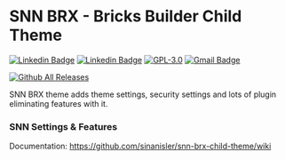 # SNN BRX - Bricks Builder Child Theme

[![Linkedin Badge](https://img.shields.io/badge/-sinanisler-0072b1?style=flat&logo=Linkedin&logoColor=white)](https://www.linkedin.com/in/sinanisler/ "Connect on LinkedIn")
[![Linkedin Badge](https://img.shields.io/badge/-SinanWP-c00b0b?style=flat&logo=Youtube&logoColor=white)](https://www.youtube.com/@sinanwp "Subscribe to YT")
[![GPL-3.0](https://img.shields.io/github/license/ESKYoung/shields-io-visitor-counter?logo=GNU&logoColor=FFFFFF)](https://github.com/sinanisler/snn-brx-child-theme/blob/main/license.txt)
[![Gmail Badge](https://img.shields.io/badge/-Download_Latest_Release-29903b?style=flat&logo=Download&logoColor=white)](https://sinanisler.com/snn-brx-download)


[![Github All Releases](https://sinanisler.com/tool/git-banner/download_count.php/download_count.png?v7)](https://sinanisler.com/snn-brx-download)


SNN BRX theme adds theme settings, security settings and lots of plugin eliminating features with it. 


### SNN Settings & Features

Documentation: https://github.com/sinanisler/snn-brx-child-theme/wiki
